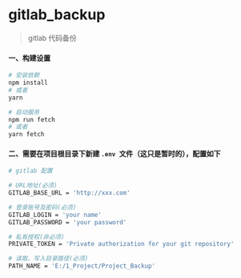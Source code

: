 # gitlab_backup

> gitlab 代码备份

#### 一、构建设置

```bash
# 安装依赖
npm install
# 或者 
yarn

# 启动服务
npm run fetch
# 或者
yarn fetch
```

#### 二、需要在项目根目录下新建 `.env `文件（这只是暂时的），配置如下

```bash
# gitlab 配置

# URL地址(必须)
GITLAB_BASE_URL = 'http://xxx.com'

# 登录账号及密码(必须)
GITLAB_LOGIN = 'your name'
GITLAB_PASSWORD = 'your password'

# 私有授权(非必须)
PRIVATE_TOKEN = 'Private authorization for your git repository'

# 读取、写入目录路径(必须)
PATH_NAME = 'E:/1_Project/Project_Backup'
```

